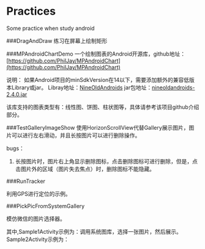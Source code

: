 # Practices
Some practice when study android

###DragAndDraw
练习在屏幕上绘制矩形

###MPAndroidChartDemo
一个绘制图表的Android开源库，github地址：[https://github.com/PhilJay/MPAndroidChart](https://github.com/PhilJay/MPAndroidChart)

说明：
如果Android项目的minSdkVersion在14以下，需要添加额外的兼容低版本Library或jar。
Libray地址：[NineOldAndroids](https://github.com/JakeWharton/NineOldAndroids)
jar包地址：[nineoldandroids-2.4.0.jar](https://github.com/JakeWharton/NineOldAndroids/downloads)

该库支持的图表类型有：线性图、饼图、柱状图等，具体请参考该项目github介绍部分。

###TestGalleryImageShow
使用HorizonScrollView代替Gallery展示图片，图片可以进行左右滑动，并且长按图片可以进行删除操作。

bugs：

1. 长按图片时，图片右上角显示删除图标，点击删除图标可进行删除，但是，点击图片外的区域（图片失去焦点）时，删除图标不能隐藏。

###RunTracker

利用GPS进行定位的示例。

###PickPicFromSystemGallery

模仿微信的图片选择器。

其中,Sample1Activity示例为：调用系统图库，选择一张图片，然后展示。Sample2Activity示例为：

